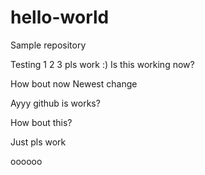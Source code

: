 # hello-world
Sample repository

Testing 1 2 3 pls work :)
Is this working now?

How bout now
Newest change

Ayyy github is works?

How bout this?

Just pls work 

oooooo
